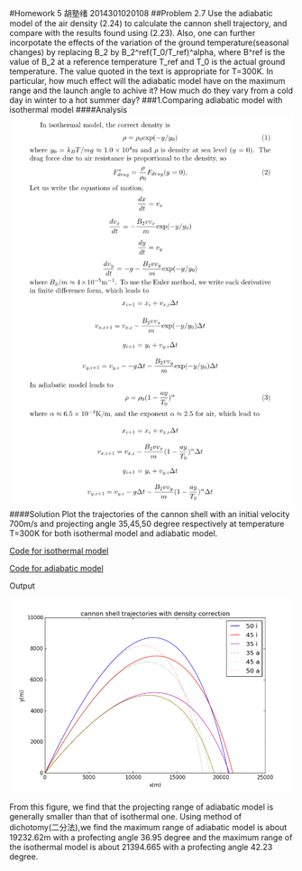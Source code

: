 #Homework 5 胡塾绪 2014301020108
##Problem 2.7
Use the adiabatic model of the air density (2.24) to calculate the cannon shell trajectory, and compare with the results found using (2.23). Also, one can further incorpotate the effects of the variation of the ground temperature(seasonal changes) by replacing B_2 by B_2^ref(T_0/T_ref)^alpha, where B^ref is the value of B_2 at a reference temperature T_ref and T_0 is the actual 
ground temperature. The value quoted in the text is appropriate for T=300K. In particular, how much effect will the adiabatic model have on the maximum range and the launch angle to achive it? How much do they vary from a cold day in winter to a hot summer day?
###1.Comparing adiabatic model with isothermal model
####Analysis
![](https://github.com/earthhero2016/compuational_physics_N2014301020108/blob/master/Ex-5/2.7.png)
####Solution
Plot the trajectories of the cannon shell with an initial velocity 700m/s and projecting angle 35,45,50 degree respectively at temperature T=300K for both isothermal model and adiabatic model.

[Code for isothermal model](https://github.com/earthhero2016/compuational_physics_N2014301020108/blob/master/Ex-5/2.7.py)

[Code for adiabatic model](https://github.com/earthhero2016/compuational_physics_N2014301020108/blob/master/Ex-5/untitled1.py)

Output

![](https://github.com/earthhero2016/compuational_physics_N2014301020108/blob/master/Ex-5/figure_3.png)

From this figure, we find that the projecting range of adiabatic model is generally smaller than that of isothermal one. Using method of dichotomy(二分法),we find the maximum range of adiabatic model is about 19232.62m with a profecting angle 36.95 degree and the maximum range of the isothermal model is about 21394.665 with a profecting angle 42.23 degree.

